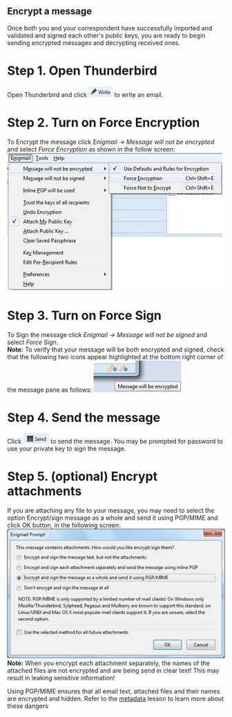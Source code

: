 ## Encrypt a message

Once both you and your correspondent have successfully imported and validated and signed each other's public keys, you are ready to begin sending encrypted messages and decrypting received ones.
<br>
# Step 1. Open Thunderbird
Open Thunderbird and click ![thunderbird_81](thunderbird_81.png) to write an email.
<br>
# Step 2. Turn on Force Encryption
To Encrypt the message click *Enigmail -> Message will not be encrypted* and select *Force Encryption* as shown in the follow screen:
![thunderbird_84](thunderbird_84.png)
<br>

# Step 3. Turn on Force Sign
To Sign the message click *Enigmail -> Message will not be signed* and select *Force Sign*.
<br>
**Note:** To verify that your message will be both encrypted and signed, check that the following two icons appear highlighted at the bottom right corner of the message pane as follows:
![thunderbird_85](thunderbird_85.png)
<br>
# Step 4. Send the message
Click ![thunderbird_83](thunderbird_83.png) to send the message. You may be prompted for password to use your private key to sign the message.
<br>
# Step 5. (optional) Encrypt attachments
If you are attaching any file to your message, you may need to select the option Encrypt/sign message as a whole and send it using PGP/MIME and click OK button, in the following screen:
![thunderbird_86](thunderbird_86.png)
<br>
**Note:** When you encrypt each attachment separately, the names of the attached files are not encrypted and are being send in clear text! This may result in leaking sensitive information!
<br>

Using PGP/MIME ensures that all email text, attached files and their names are encrypted and hidden. Refer to the [metadata](topics/understand-4-digisec/3-metadata/1-1-intro.md) lesson to learn more about these dangers

